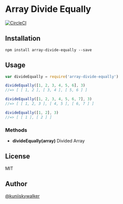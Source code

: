 # Array Divide Equally

[![CircleCI](https://circleci.com/gh/kuniiskywalker/array-divide-equally/tree/master.svg?style=svg)](https://circleci.com/gh/kuniiskywalker/array-divide-equally/tree/master)

## Installation

```
npm install array-divide-equally --save
```

## Usage

```javascript
var divideEqually = require('array-divide-equally')

divideEqually([1, 2, 3, 4, 5, 6], 3)
//=> [ [ 1, 2 ], [ 3, 4 ], [ 5, 6 ] ]

divideEqually([1, 2, 3, 4, 5, 6, 7], 3)
//=> [ [ 1, 2, 3 ], [ 4, 5 ], [ 6, 7 ] ]

divideEqually([1, 2], 3)
//=> [ [ 1 ], [ 2 ] ]

```

### Methods

* **divideEqually(array)** Divided Array

## License

MIT

## Author

[@kuniiskywalker](https://twitter.com/kuniiskywalker)

